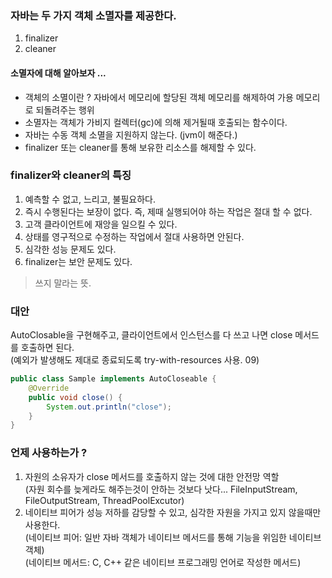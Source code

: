 ### 자바는 두 가지 객체 소멸자를 제공한다.
1. finalizer
2. cleaner

#### 소멸자에 대해 알아보자 ...
* 객체의 소멸이란 ? 자바에서 메모리에 할당된 객체 메모리를 해제하여 가용 메모리로 되돌려주는 행위
* 소멸자는 객체가 가비지 컬렉터(gc)에 의해 제거될때 호출되는 함수이다.
* 자바는 수동 객체 소멸을 지원하지 않는다. (jvm이 해준다.)
* finalizer 또는 cleaner를 통해 보유한 리소스를 해제할 수 있다.

### finalizer와 cleaner의 특징
1. 예측할 수 없고, 느리고, 불필요하다.
2. 즉시 수행된다는 보장이 없다. 즉, 제때 실행되어야 하는 작업은 절대 할 수 없다.
3. 고객 클라이언트에 재앙을 일으킬 수 있다.
4. 상태를 영구적으로 수정하는 작업에서 절대 사용하면 안된다.
5. 심각한 성능 문제도 있다.
6. finalizer는 보안 문제도 있다.
> 쓰지 말라는 뜻.

### 대안
AutoClosable을 구현해주고, 클라이언트에서 인스턴스를 다 쓰고 나면 close 메서드를 호출하면 된다.   
(예외가 발생해도 제대로 종료되도록 try-with-resources 사용. 09)
```java
public class Sample implements AutoCloseable {
    @Override
    public void close() {
        System.out.println("close");
    }
}
```

### 언제 사용하는가 ?
1. 자원의 소유자가 close 메서드를 호출하지 않는 것에 대한 안전망 역할   
   (자원 회수를 늦게라도 해주는것이 안하는 것보다 낫다... FileInputStream, FileOutputStream, ThreadPoolExcutor)
2. 네이티브 피어가 성능 저하를 감당할 수 있고, 심각한 자원을 가지고 있지 않을때만 사용한다.   
   (네이티브 피어: 일반 자바 객체가 네이티브 메서드를 통해 기능을 위임한 네이티브 객체)   
   (네이티브 메서드: C, C++ 같은 네이티브 프로그래밍 언어로 작성한 메서드)